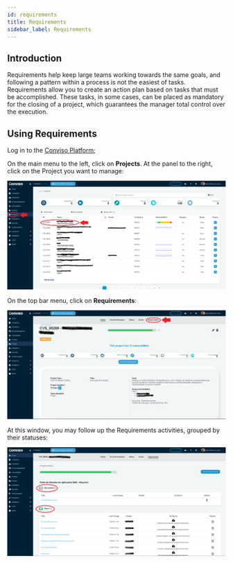 ```yaml
---
id: requirements
title: Requirements
sidebar_label: Requirements
---
```


## Introduction

Requirements help keep large teams working towards the same goals, and following a pattern within a process is not the easiest of tasks. Requirements allow you to create an action plan based on tasks that must be accomplished. These tasks, in some cases, can be placed as mandatory for the closing of a project, which guarantees the manager total control over the execution.

## Using Requirements

Log in to the [Conviso Platform](https://app.convisoappsec.com);

On the main menu to the left, click on **Projects**. At the panel to the right, click on the Project you want to manage:

<div style={{textAlign: 'center'}}>

![img](../../static/img/requirements-img1.png)

</div>

On the top bar menu, click on **Requirements**:

<div style={{textAlign: 'center'}}>

![img](../../static/img/requirements-img2.png)

</div>

At this window, you may follow up the Requirements activities, grouped by their statuses:

<div style={{textAlign: 'center'}}>

![img](../../static/img/requirements-img3.png)

</div>